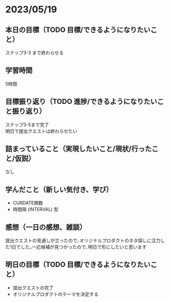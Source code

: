 # 2023/05/19
## 本日の目標（TODO 目標/できるようになりたいこと）
ステップ3-3 まで終わらせる
## 学習時間
5時間
## 目標振り返り（TODO 進捗/できるようになりたいこと振り返り）
ステップ3-5まで完了  
明日で提出クエストは終わらせたい
## 詰まっていること（実現したいこと/現状/行ったこと/仮説）
なし
## 学んだこと（新しい気付き、学び）
- CURDATE関数
- 時間隔 (INTERVAL) 型
## 感想（一日の感想、雑談）
提出クエストの見通しが立ったので､オリジナルプロダクトのネタ探しに注力した1日でした｡一応候補が見つかったので､明日で形にしたいと思います
## 明日の目標（TODO 目標/できるようになりたいこと）
- 提出クエストの完了
- オリジナルプロダクトのテーマを決定する

